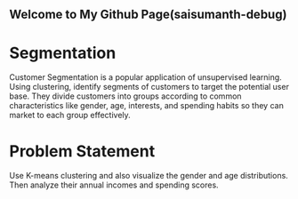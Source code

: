 ## Welcome to My Github Page(saisumanth-debug)
# Segmentation
Customer Segmentation is a popular application of unsupervised learning. Using clustering, identify segments of customers to target the potential user base. They divide customers into groups according to common characteristics like gender, age, interests, and spending habits so they can market to each group effectively.

# Problem Statement
Use K-means clustering and also visualize the gender and age distributions. Then analyze their annual incomes and spending scores.
